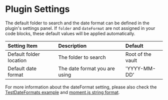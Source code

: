 # Plugin Settings

The default folder to search and the date format can be defined in the plugin's settings panel. If `folder` and `dateFormat` are not assigned in your code blocks, these default values will be applied automatically.

| Setting Item            | Description                   | Default           |
| :---------------------- | :---------------------------- | :---------------- |
| Default folder location | The folder to search          | Root of the vault |
| Default date format     | The date format you are using | 'YYYY-MM-DD'      |

For more information about the dateFormat setting, please also check the [TestDateFormats example](https://github.com/greater-than/Obsidian-TrackerGT/blob/main/examples/TestDateFormats.md) and [moment.js string format](https://momentjs.com/docs/#/parsing/string-format/).
